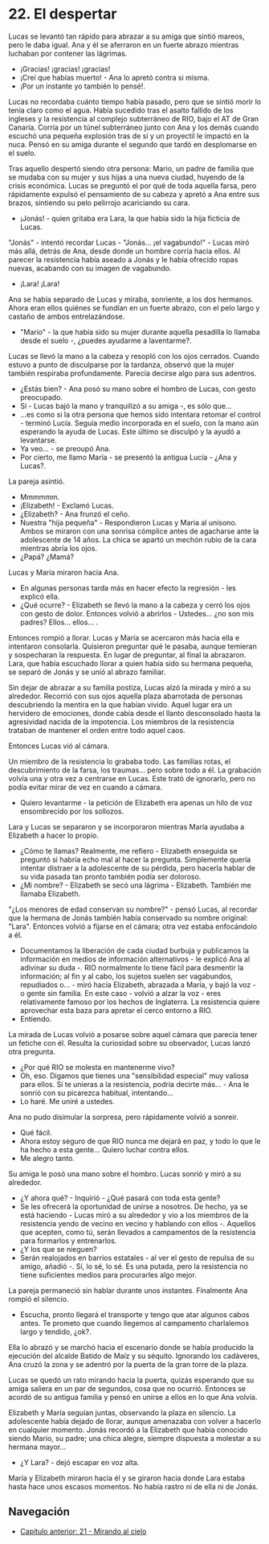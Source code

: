 # 22. El despertar

Lucas se levantó tan rápido para abrazar a su amiga que sintió mareos, pero le daba igual. Ana y él se aferraron en un fuerte abrazo mientras luchaban por contener las lágrimas.

- ¡Gracias! ¡gracias! ¡gracias!
- ¡Creí que habías muerto! - Ana lo apretó contra si misma.
- ¡Por un instante yo también lo pensé!.

Lucas no recordaba cuánto tiempo había pasado, pero que se sintió morir lo tenía claro como el agua. Había sucedido tras el asalto fallido de los ingleses y la resistencia al complejo subterráneo de RIO, bajo el AT de Gran Canaria. Corría por un túnel subterráneo junto con Ana y los demás cuando escuchó una pequeña explosión tras de si y un proyectil le impactó en la nuca. Pensó en su amiga durante el segundo que tardó en desplomarse en el suelo.

Tras aquello despertó siendo otra persona: Mario, un padre de familia que se mudaba con su mujer y sus hijas a una nueva ciudad, huyendo de la crisis económica. Lucas se preguntó el por qué de toda aquella farsa, pero rápidamente expulsó el pensamiento de su cabeza y apretó a Ana entre sus brazos, sintiendo su pelo pelirrojo acariciando su cara.

- ¡Jonás! - quien gritaba era Lara, la que había sido la hija ficticia de Lucas.

"Jonás" - intentó recordar Lucas - "Jonás... ¡el vagabundo!" - Lucas miró más allá, detrás de Ana, desde donde un hombre corría hacia ellos. Al parecer la resistencia había aseado a Jonás y le había ofrecido ropas nuevas, acabando con su imagen de vagabundo.

- ¡Lara! ¡Lara!

Ana se había separado de Lucas y miraba, sonriente, a los dos hermanos. Ahora eran ellos quiénes se fundían en un fuerte abrazo, con el pelo largo y castaño de ambos entrelazándose.

- "Mario" - la que había sido su mujer durante aquella pesadilla lo llamaba desde el suelo -, ¿puedes ayudarme a laventarme?.

Lucas se llevó la mano a la cabeza y resopló con los ojos cerrados. Cuando estuvo a punto de disculparse por la tardanza, observó que la mujer también respiraba profundamente. Parecía decirse algo para sus adentros.

- ¿Estás bien? - Ana posó su mano sobre el hombro de Lucas, con gesto preocupado.
- Sí - Lucas bajó la mano y tranquilizó a su amiga -, es sólo que...
- ...es como si la otra persona que hemos sido intentara retomar el control - terminó Lucía. Seguía medio incorporada en el suelo, con la mano aún esperando la ayuda de Lucas. Este último se disculpó y la ayudó a levantarse.
- Ya veo... - se preoupó Ana.
- Por cierto, me llamo María - se presentó la antigua Lucía - ¿Ana y Lucas?.

La pareja asintió.

- Mmmmmm.
- ¡Elizabeth! - Exclamó Lucas.
- ¿Elizabeth? - Ana frunzó el ceño.
- Nuestra "hija pequeña" - Respondieron Lucas y Maria al unísono. Ambos se miraron con una sonrisa cómplice antes de agacharse ante la adolescente de 14 años. La chica se apartó un mechón rubio de la cara mientras abría los ojos.
- ¿Papá? ¿Mamá?

Lucas y María miraron hacia Ana.

- En algunas personas tarda más en hacer efecto la regresión - les explicó ella.
- ¿Qué ocurre? - Elizabeth se llevó la mano a la cabeza y cerró los ojos con gesto de dolor. Entonces volvió a abrirlos - Ustedes... ¿no son mis padres? Ellos... ellos... .

Entonces rompió a llorar. Lucas y María se acercaron más hacia ella e intentaron consolarla. Quisieron preguntar qué le pasaba, aunque temieran y sospecharan la respuesta. En lugar de preguntar, al final la abrazaron. Lara, que había escuchado llorar a quien había sido su hermana pequeña, se separó de Jonás y se unió al abrazo familiar. 

Sin dejar de abrazar a su familia postiza, Lucas alzó la mirada y miró a su alrededor. Recorrió con sus ojos aquella plaza abarrotada de personas descubriendo la mentira en la que habían vivido. Aquel lugar era un hervidero de emociones, donde cabía desde el llanto desconsolado hasta la agresividad nacida de la impotencia. Los miembros de la resistencia trataban de mantener el orden entre todo aquel caos.

Entonces Lucas vió al cámara.

Un miembro de la resistencia lo grababa todo. Las familias rotas, el descubrimiento de la farsa, los traumas... pero sobre todo a él. La grabación volvía una y otra vez a centrarse en Lucas. Este trató de ignorarlo, pero no podía evitar mirar de vez en cuando a cámara.

- Quiero levantarme - la petición de Elizabeth era apenas un hilo de voz ensombrecido por los sollozos.

Lara y Lucas se separaron y se incorporaron mientras María ayudaba a Elizabeth a hacer lo propio.

- ¿Cómo te llamas? Realmente, me refiero - Elizabeth enseguida se preguntó si habría echo mal al hacer la pregunta. Simplemente quería intentar distraer a la adolescente de su pérdida, pero hacerla hablar de su vida pasada tan pronto también podía ser doloroso.
- ¿Mi nombre? - Elizabeth se secó una lágrima - Elizabeth. También me llamaba Elizabeth.

"¿Los menores de edad conservan su nombre?" - pensó Lucas, al recordar que la hermana de Jonás también había conservado su nombre original: "Lara". Entonces volvió a fijarse en el cámara; otra vez estaba enfocándolo a él.

- Documentamos la liberación de cada ciudad burbuja y publicamos la información en medios de información alternativos - le explicó Ana al adivinar su duda -. RIO normalmente lo tiene fácil para desmentir la información; al fin y al cabo, los sujetos suelen ser vagabundos, repudiados o... - miró hacia Elizabeth, abrazada a María, y bajó la voz - o gente sin familia. En este caso - volvió a alzar la voz - eres relativamente famoso por los hechos de Inglaterra. La resistencia quiere aprovechar esta baza para apretar el cerco entorno a RIO.
- Entiendo.

La mirada de Lucas volvió a posarse sobre aquel cámara que parecía tener un fetiche con él. Resulta la curiosidad sobre su observador, Lucas lanzó otra pregunta.

- ¿Por qué RIO se molesta en mantenerme vivo?
- Oh, eso. Digamos que tienes una "sensibilidad especial" muy valiosa para ellos. Si te unieras a la resistencia, podría decirte más... - Ana le sonrió con su picarezca habitual, intentando...
- Lo haré. Me uniré a ustedes.

Ana no pudo disimular la sorpresa, pero rápidamente volvió a sonreir.

- Qué fácil.
- Ahora estoy seguro de que RIO nunca me dejará en paz, y todo lo que le ha hecho a esta gente... Quiero luchar contra ellos.
- Me alegro tanto.

Su amiga le posó una mano sobre el hombro. Lucas sonrió y miró a su alrededor.

- ¿Y ahora qué? - Inquirió - ¿Qué pasará con toda esta gente?
- Se les ofrecerá la oportunidad de unirse a nosotros. De hecho, ya se está haciendo - Lucas miró a su alrededor y vio a los miembros de la resistencia yendo de vecino en vecino y hablando con ellos -. Aquellos que acepten, como tú, serán llevados a campamentos de la resistencia para formarlos y entrenarlos.
- ¿Y los que se nieguen?
- Serán realojados en barrios estatales - al ver el gesto de repulsa de su amigo, añadió -. Sí, lo sé, lo sé. Es una putada, pero la resistencia no tiene suficientes medios para procurarles algo mejor.

La pareja permaneció sin hablar durante unos instantes. Finalmente Ana rompió el silencio.

- Escucha, pronto llegará el transporte y tengo que atar algunos cabos antes. Te prometo que cuando llegemos al campamento charlalemos largo y tendido, ¿ok?.

Ella lo abrazó y se marchó hacia el escenario donde se había producido la ejecución del alcalde Batido de Maíz y su séquito. Ignorando los cadáveres, Ana cruzó la zona y se adentró por la puerta de la gran torre de la plaza.

Lucas se quedó un rato mirando hacia la puerta, quizás esperando que su amiga saliera en un par de segundos, cosa que no ocurrió. Entonces se acordó de su antigua familia y pensó en unirse a ellos en lo que Ana volvía. 

Elizabeth y María seguían juntas, observando la plaza en silencio. La adolescente había dejado de llorar, aunque amenazaba con volver a hacerlo en cualquier momento. Jonás recordó a la Elizabeth que había conocido siendo Mario, su padre; una chica alegre, siempre dispuesta a molestar a su hermana mayor...

- ¿Y Lara? - dejó escapar en voz alta.

María y Elizabeth miraron hacía él y se giraron hacia donde Lara estaba hasta hace unos escasos momentos. No había rastro ni de ella ni de Jonás.


## Navegación

- [Capítulo anterior: 21 - Mirando al cielo](c21_mirando-al-cielo.md)
